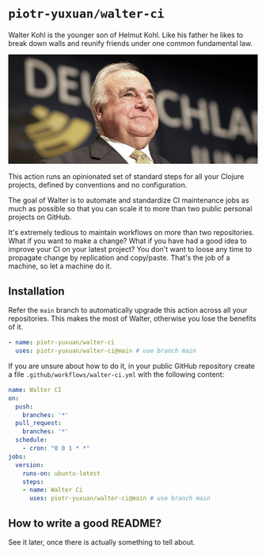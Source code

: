 # `piotr-yuxuan/walter-ci`

Walter Kohl is the younger son of Helmut Kohl. Like his father he
likes to break down walls and reunify friends under one common
fundamental law.

![](./doc/helmut-kohl-1.jpg)

This action runs an opinionated set of standard steps for all your
Clojure projects, defined by conventions and no configuration.

The goal of Walter is to automate and standardize CI maintenance jobs
as much as possible so that you can scale it to more than two public
personal projects on GitHub.

It's extremely tedious to maintain workflows on more than two
repositories. What if you want to make a change? What if you have had
a good idea to improve your CI on your latest project? You don't want
to loose any time to propagate change by replication and
copy/paste. That's the job of a machine, so let a machine do it.

## Installation

Refer the `main` branch to automatically upgrade this action across
all your repositories. This makes the most of Walter, otherwise you
lose the benefits of it.

``` yaml
- name: piotr-yuxuan/walter-ci
  uses: piotr-yuxuan/walter-ci@main # use branch main
```

If you are unsure about how to do it, in your public GitHub repository
create a file `.github/workflows/walter-ci.yml` with the following
content:

``` yaml
name: Walter CI
on:
  push:
    branches: '*'
  pull_request:
    branches: '*'
  schedule:
    - cron: "0 0 1 * *"
jobs:
  version:
    runs-on: ubuntu-latest
    steps:
    - name: Walter Ci
      uses: piotr-yuxuan/walter-ci@main # use branch main
```

## How to write a good README?

See it later, once there is actually something to tell about.
